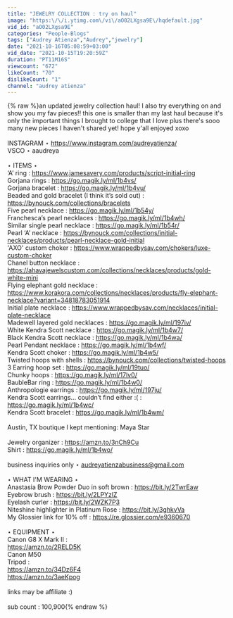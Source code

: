 ```yaml
---
title: "JEWELRY COLLECTION : try on haul"
image: "https:\/\/i.ytimg.com\/vi\/aO02LXgsa9E\/hqdefault.jpg"
vid_id: "aO02LXgsa9E"
categories: "People-Blogs"
tags: ["Audrey Atienza","Audrey","jewelry"]
date: "2021-10-16T05:08:59+03:00"
vid_date: "2021-10-15T19:20:59Z"
duration: "PT11M16S"
viewcount: "672"
likeCount: "70"
dislikeCount: "1"
channel: "audrey atienza"
---
```

{% raw %}an updated jewelry collection haul! I also try everything on and show you my fav pieces!! this one is smaller than my last haul because it's only the important things I brought to college that I love plus there's sooo many new pieces I haven't shared yet! hope y'all enjoyed xoxo<br /><br />INSTAGRAM ⋆ <a rel="nofollow" target="blank" href="https://www.instagram.com/audreyatienza/">https://www.instagram.com/audreyatienza/</a><br />VSCO ⋆ aaudreya<br /><br />⋆ ITEMS ⋆<br />‘A’ ring : <a rel="nofollow" target="blank" href="https://www.jamesavery.com/products/script-initial-ring">https://www.jamesavery.com/products/script-initial-ring</a><br />Gorjana rings : <a rel="nofollow" target="blank" href="https://go.magik.ly/ml/1b4vs/">https://go.magik.ly/ml/1b4vs/</a><br />Gorjana bracelet : <a rel="nofollow" target="blank" href="https://go.magik.ly/ml/1b4vu/">https://go.magik.ly/ml/1b4vu/</a> <br />Beaded and gold bracelet (I think it’s sold out) : <a rel="nofollow" target="blank" href="https://bynouck.com/collections/bracelets">https://bynouck.com/collections/bracelets</a><br />Five pearl necklace : <a rel="nofollow" target="blank" href="https://go.magik.ly/ml/1b54y/">https://go.magik.ly/ml/1b54y/</a> <br />Franchesca’s pearl necklaces : <a rel="nofollow" target="blank" href="https://go.magik.ly/ml/1b4wh/">https://go.magik.ly/ml/1b4wh/</a> <br />Similar single pearl necklace : <a rel="nofollow" target="blank" href="https://go.magik.ly/ml/1b54r/">https://go.magik.ly/ml/1b54r/</a> <br />Pearl ‘A’ necklace : <a rel="nofollow" target="blank" href="https://bynouck.com/collections/initial-necklaces/products/pearl-necklace-gold-initial">https://bynouck.com/collections/initial-necklaces/products/pearl-necklace-gold-initial</a><br />'AXO' custom choker : <a rel="nofollow" target="blank" href="https://www.wrappedbysav.com/chokers/luxe-custom-choker">https://www.wrappedbysav.com/chokers/luxe-custom-choker</a> <br />Chanel button necklace : <a rel="nofollow" target="blank" href="https://ahavajewelscustom.com/collections/necklaces/products/gold-white-mini">https://ahavajewelscustom.com/collections/necklaces/products/gold-white-mini</a> <br />Flying elephant gold necklace : <a rel="nofollow" target="blank" href="https://www.korakora.com/collections/necklaces/products/fly-elephant-necklace?variant=34818783051914">https://www.korakora.com/collections/necklaces/products/fly-elephant-necklace?variant=34818783051914</a> <br />Initial plate necklace : <a rel="nofollow" target="blank" href="https://www.wrappedbysav.com/necklaces/initial-plate-necklace">https://www.wrappedbysav.com/necklaces/initial-plate-necklace</a><br />Madewell layered gold necklaces : <a rel="nofollow" target="blank" href="https://go.magik.ly/ml/197iv/">https://go.magik.ly/ml/197iv/</a> <br />White Kendra Scott necklace : <a rel="nofollow" target="blank" href="https://go.magik.ly/ml/1b4w7/">https://go.magik.ly/ml/1b4w7/</a><br />Black Kendra Scott necklace : <a rel="nofollow" target="blank" href="https://go.magik.ly/ml/1b4wa/">https://go.magik.ly/ml/1b4wa/</a><br />Pearl Pendant necklace : <a rel="nofollow" target="blank" href="https://go.magik.ly/ml/1b4wf/">https://go.magik.ly/ml/1b4wf/</a> <br />Kendra Scott choker : <a rel="nofollow" target="blank" href="https://go.magik.ly/ml/1b4w5/">https://go.magik.ly/ml/1b4w5/</a><br />Twisted hoops with shells : <a rel="nofollow" target="blank" href="https://bynouck.com/collections/twisted-hoops">https://bynouck.com/collections/twisted-hoops</a><br />3 Earring hoop set :  <a rel="nofollow" target="blank" href="https://go.magik.ly/ml/19tuo/">https://go.magik.ly/ml/19tuo/</a> <br />Chunky hoops : <a rel="nofollow" target="blank" href="https://go.magik.ly/ml/17lv0/">https://go.magik.ly/ml/17lv0/</a><br />BaubleBar ring : <a rel="nofollow" target="blank" href="https://go.magik.ly/ml/1b4w0/">https://go.magik.ly/ml/1b4w0/</a><br />Anthropologie earrings : <a rel="nofollow" target="blank" href="https://go.magik.ly/ml/197ju/">https://go.magik.ly/ml/197ju/</a> <br />Kendra Scott earrings… couldn’t find either :( : <a rel="nofollow" target="blank" href="https://go.magik.ly/ml/1b4wc/">https://go.magik.ly/ml/1b4wc/</a><br />Kendra Scott bracelet : <a rel="nofollow" target="blank" href="https://go.magik.ly/ml/1b4wm/">https://go.magik.ly/ml/1b4wm/</a> <br /><br />Austin, TX boutique I kept mentioning: Maya Star<br /><br />Jewelry organizer : <a rel="nofollow" target="blank" href="https://amzn.to/3nCh9Cu">https://amzn.to/3nCh9Cu</a> <br />Shirt : <a rel="nofollow" target="blank" href="https://go.magik.ly/ml/1b4wo/">https://go.magik.ly/ml/1b4wo/</a> <br /><br />business inquiries only ⋆ audreyatienzabusiness@gmail.com<br /><br />⋆ WHAT I'M WEARING ⋆<br />Anastasia Brow Powder Duo in soft brown : <a rel="nofollow" target="blank" href="https://bit.ly/2TwrEaw">https://bit.ly/2TwrEaw</a><br />Eyebrow brush : <a rel="nofollow" target="blank" href="https://bit.ly/2LPYzlZ">https://bit.ly/2LPYzlZ</a><br />Eyelash curler : <a rel="nofollow" target="blank" href="https://bit.ly/2WZK7P3">https://bit.ly/2WZK7P3</a><br />Niteshine highlighter in Platinum Rose : <a rel="nofollow" target="blank" href="https://bit.ly/3ghkvVa">https://bit.ly/3ghkvVa</a><br />My Glossier link for 10% off : <a rel="nofollow" target="blank" href="https://re.glossier.com/e9360670">https://re.glossier.com/e9360670</a><br /><br />⋆ EQUIPMENT ⋆<br />Canon G8 X Mark II : <br /><a rel="nofollow" target="blank" href="https://amzn.to/2RELD5K">https://amzn.to/2RELD5K</a><br />Canon M50<br />Tripod : <br /><a rel="nofollow" target="blank" href="https://amzn.to/34Dz6F4">https://amzn.to/34Dz6F4</a> <br /><a rel="nofollow" target="blank" href="https://amzn.to/3aeKpog">https://amzn.to/3aeKpog</a><br /><br />links may be affiliate :)<br /><br />sub count : 100,900{% endraw %}
